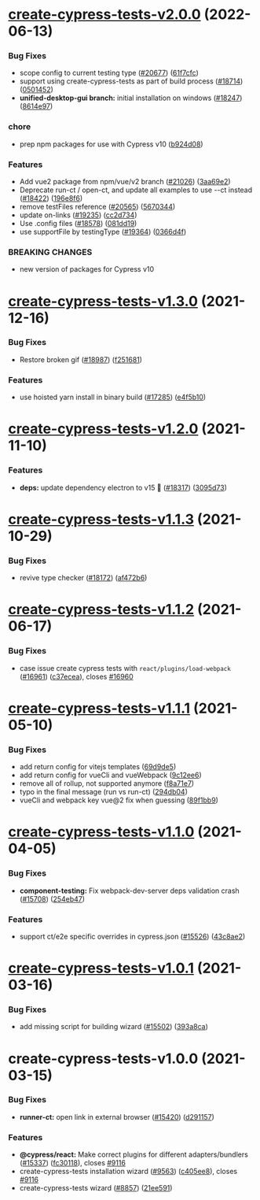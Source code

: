 # [create-cypress-tests-v2.0.0](https://github.com/cypress-io/cypress/compare/create-cypress-tests-v1.3.0...create-cypress-tests-v2.0.0) (2022-06-13)


### Bug Fixes

* scope config to current testing type ([#20677](https://github.com/cypress-io/cypress/issues/20677)) ([61f7cfc](https://github.com/cypress-io/cypress/commit/61f7cfc59284a2938e0a1c15d74ee75215ba5f8b))
* support using create-cypress-tests as part of build process ([#18714](https://github.com/cypress-io/cypress/issues/18714)) ([0501452](https://github.com/cypress-io/cypress/commit/0501452fb9e2df954ee871171052ab9f01367b25))
* **unified-desktop-gui branch:** initial installation on windows ([#18247](https://github.com/cypress-io/cypress/issues/18247)) ([8614e97](https://github.com/cypress-io/cypress/commit/8614e978029bcbf7155b7ae98ac54feb11f2e7f3))


### chore

* prep npm packages for use with Cypress v10 ([b924d08](https://github.com/cypress-io/cypress/commit/b924d086ee2e2ccc93303731e001b2c9e9d0af17))


### Features

* Add vue2 package from npm/vue/v2 branch ([#21026](https://github.com/cypress-io/cypress/issues/21026)) ([3aa69e2](https://github.com/cypress-io/cypress/commit/3aa69e2538aae5702bfc48789c54f37263ce08fc))
* Deprecate run-ct / open-ct, and update all examples to use --ct instead ([#18422](https://github.com/cypress-io/cypress/issues/18422)) ([196e8f6](https://github.com/cypress-io/cypress/commit/196e8f62cc6d27974f235945cb5700624b3dae41))
* remove testFiles reference ([#20565](https://github.com/cypress-io/cypress/issues/20565)) ([5670344](https://github.com/cypress-io/cypress/commit/567034459089d9d53dfab5556cb9369fb335c3db))
* update on-links ([#19235](https://github.com/cypress-io/cypress/issues/19235)) ([cc2d734](https://github.com/cypress-io/cypress/commit/cc2d7348185e2a090c60d92d9319ab460d8c7827))
* Use .config files ([#18578](https://github.com/cypress-io/cypress/issues/18578)) ([081dd19](https://github.com/cypress-io/cypress/commit/081dd19cc6da3da229a7af9c84f62730c85a5cd6))
* use supportFile by testingType ([#19364](https://github.com/cypress-io/cypress/issues/19364)) ([0366d4f](https://github.com/cypress-io/cypress/commit/0366d4fa8971e5e5189c6fd6450cc3c8d72dcfe1))


### BREAKING CHANGES

* new version of packages for Cypress v10

# [create-cypress-tests-v1.3.0](https://github.com/cypress-io/cypress/compare/create-cypress-tests-v1.2.0...create-cypress-tests-v1.3.0) (2021-12-16)


### Bug Fixes

* Restore broken gif ([#18987](https://github.com/cypress-io/cypress/issues/18987)) ([f251681](https://github.com/cypress-io/cypress/commit/f251681b814b102ca374abdef148b777c4e72c67))


### Features

* use hoisted yarn install in binary build ([#17285](https://github.com/cypress-io/cypress/issues/17285)) ([e4f5b10](https://github.com/cypress-io/cypress/commit/e4f5b106d49d6ac0857c5fdac886f83b99558c88))

# [create-cypress-tests-v1.2.0](https://github.com/cypress-io/cypress/compare/create-cypress-tests-v1.1.3...create-cypress-tests-v1.2.0) (2021-11-10)


### Features

* **deps:** update dependency electron to v15 🌟 ([#18317](https://github.com/cypress-io/cypress/issues/18317)) ([3095d73](https://github.com/cypress-io/cypress/commit/3095d733e92527ffd67344c6899211e058ceefa3))

# [create-cypress-tests-v1.1.3](https://github.com/cypress-io/cypress/compare/create-cypress-tests-v1.1.2...create-cypress-tests-v1.1.3) (2021-10-29)


### Bug Fixes

* revive type checker ([#18172](https://github.com/cypress-io/cypress/issues/18172)) ([af472b6](https://github.com/cypress-io/cypress/commit/af472b6419ecb2aec1abdb09df99b2fa5f56e033))

# [create-cypress-tests-v1.1.2](https://github.com/cypress-io/cypress/compare/create-cypress-tests-v1.1.1...create-cypress-tests-v1.1.2) (2021-06-17)


### Bug Fixes

* case issue create cypress tests with `react/plugins/load-webpack` ([#16961](https://github.com/cypress-io/cypress/issues/16961)) ([c37ecea](https://github.com/cypress-io/cypress/commit/c37ecea3ca462015637515b331d1c9828ac1ed29)), closes [#16960](https://github.com/cypress-io/cypress/issues/16960)

# [create-cypress-tests-v1.1.1](https://github.com/cypress-io/cypress/compare/create-cypress-tests-v1.1.0...create-cypress-tests-v1.1.1) (2021-05-10)


### Bug Fixes

* add return config for vitejs templates ([69d9de5](https://github.com/cypress-io/cypress/commit/69d9de581a03dce8e3535917a4cdcea8fa4eb6e9))
* add return config for vueCli and vueWebpack ([9c12ee6](https://github.com/cypress-io/cypress/commit/9c12ee6d8467c65414ab2d413a9c45b2bbec64e9))
* remove all of rollup, not supported anymore ([f8a71e7](https://github.com/cypress-io/cypress/commit/f8a71e75ae8208dc628d342cb1054c12f98338e9))
* typo in the final message (run vs run-ct) ([294db04](https://github.com/cypress-io/cypress/commit/294db04f042dba86b69bb15d847c80a2c4202e80))
* vueCli and webpack key vue@2 fix when guessing ([89f1bb9](https://github.com/cypress-io/cypress/commit/89f1bb9bc6bd987fbf6679a9d955c3587e69aa61))

# [create-cypress-tests-v1.1.0](https://github.com/cypress-io/cypress/compare/create-cypress-tests-v1.0.1...create-cypress-tests-v1.1.0) (2021-04-05)


### Bug Fixes

* **component-testing:** Fix webpack-dev-server deps validation crash ([#15708](https://github.com/cypress-io/cypress/issues/15708)) ([254eb47](https://github.com/cypress-io/cypress/commit/254eb47d91c75a9f56162e7493ab83e5be169935))


### Features

* support ct/e2e specific overrides in cypress.json ([#15526](https://github.com/cypress-io/cypress/issues/15526)) ([43c8ae2](https://github.com/cypress-io/cypress/commit/43c8ae2a7c20ba70a0bb0b45b8f6a086e2782f29))

# [create-cypress-tests-v1.0.1](https://github.com/cypress-io/cypress/compare/create-cypress-tests-v1.0.0...create-cypress-tests-v1.0.1) (2021-03-16)


### Bug Fixes

* add missing script for building wizard ([#15502](https://github.com/cypress-io/cypress/issues/15502)) ([393a8ca](https://github.com/cypress-io/cypress/commit/393a8ca9cac905e0f6d8623bff889b041dd076b6))

# create-cypress-tests-v1.0.0 (2021-03-15)


### Bug Fixes

* **runner-ct:** open link in external browser ([#15420](https://github.com/cypress-io/cypress/issues/15420)) ([d291157](https://github.com/cypress-io/cypress/commit/d291157f07ffebe961527fdd85c7ec51056801e7))


### Features

* **@cypress/react:** Make correct plugins for different adapters/bundlers ([#15337](https://github.com/cypress-io/cypress/issues/15337)) ([fc30118](https://github.com/cypress-io/cypress/commit/fc301182523f0a645bfb17ea3b541644b9732dd0)), closes [#9116](https://github.com/cypress-io/cypress/issues/9116)
* create-cypress-tests installation wizard ([#9563](https://github.com/cypress-io/cypress/issues/9563)) ([c405ee8](https://github.com/cypress-io/cypress/commit/c405ee89ef5321df6151fdeec1e917ac952c0d38)), closes [#9116](https://github.com/cypress-io/cypress/issues/9116)
* create-cypress-tests wizard ([#8857](https://github.com/cypress-io/cypress/issues/8857)) ([21ee591](https://github.com/cypress-io/cypress/commit/21ee591d1e9c4083a0c67f2062ced92708c0cedd))
